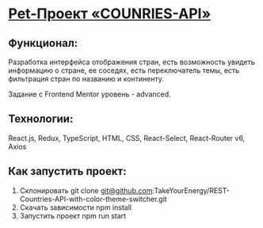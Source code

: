 # [Pet-Проект «COUNRIES-API»](https://takeyourenergy.github.io/REST-Countries-API-with-color-theme-switcher/)

## Функционал:
Разработка интерфейса отображения стран, есть возможность увидеть информацию о стране, ее соседях, есть переключатель темы, есть фильтрация стран по названию и континенту.

Задание с Frontend Mentor уровень - advanced.

## Технологии:
React.js, Redux, TypeScript, HTML, CSS, React-Select, React-Router v6, Axios


## Как запустить проект:
1) Склонировать git clone git@github.com:TakeYourEnergy/REST-Countries-API-with-color-theme-switcher.git
2) Скачать зависимости npm install
3) Запустить проект npm run start